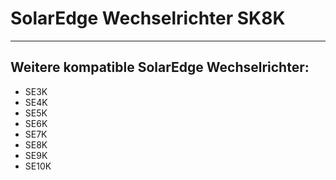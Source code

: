 # SolarEdge Wechselrichter SK8K

---------------------------------------------------------

## Weitere kompatible SolarEdge Wechselrichter:

- SE3K
- SE4K
- SE5K
- SE6K
- SE7K
- SE8K
- SE9K
- SE10K
